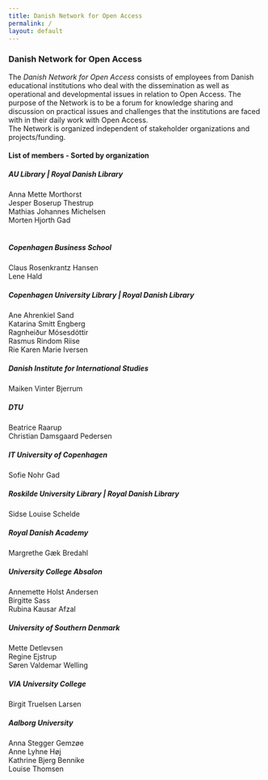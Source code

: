 ```yaml
---
title: Danish Network for Open Access 
permalink: /
layout: default
---
```


### Danish Network for Open Access

The _Danish Network for Open Access_ consists of employees from Danish educational institutions 
who deal with the dissemination as well as operational and developmental issues in relation to Open Access. 
The purpose of the Network is to be a forum for knowledge sharing and discussion on practical issues and challenges 
that the institutions are faced with in their daily work with Open Access.<br/> 
The Network is organized independent of stakeholder organizations and projects/funding.

#### List of members - Sorted by organization

##### AU Library | Royal Danish Library
Anna Mette Morthorst<br/>
Jesper Boserup Thestrup<br/>
Mathias Johannes Michelsen<br/>
Morten Hjorth Gad<br/><br/>

##### Copenhagen Business School
Claus Rosenkrantz Hansen<br/>
Lene Hald<br/>

##### Copenhagen University Library | Royal Danish Library
Ane Ahrenkiel Sand<br/>
Katarina Smitt Engberg<br/>
Ragnheiður Mósesdóttir<br/>
Rasmus Rindom Riise<br/>
Rie Karen Marie Iversen<br/>

##### Danish Institute for International Studies
Maiken Vinter Bjerrum<br/>

##### DTU
Beatrice Raarup<br/>
Christian Damsgaard Pedersen<br/>

##### IT University of Copenhagen
Sofie Nohr Gad<br/>

##### Roskilde University Library | Royal Danish Library
Sidse Louise Schelde<br/>

##### Royal Danish Academy
Margrethe Gæk Bredahl<br/>

##### University College Absalon
Annemette Holst Andersen<br/>
Birgitte Sass<br/>
Rubina Kausar Afzal<br/>

##### University of Southern Denmark
Mette Detlevsen<br/>
Regine Ejstrup<br/>
Søren Valdemar Welling<br/>

##### VIA University College
Birgit Truelsen Larsen</br>

##### Aalborg University
Anna Stegger Gemzøe<br/>
Anne Lyhne Høj<br/>
Kathrine Bjerg Bennike<br/> 
Louise Thomsen<br/>
